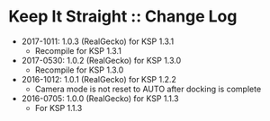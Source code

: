 # Keep It Straight :: Change Log

* 2017-1011: 1.0.3 (RealGecko) for KSP 1.3.1
	+ Recompile for KSP 1.3.1
* 2017-0530: 1.0.2 (RealGecko) for KSP 1.3.0
	+ Recompile for KSP 1.3.0
* 2016-1012: 1.0.1 (RealGecko) for KSP 1.2.2
	+ Camera mode is not reset to AUTO after docking is complete
* 2016-0705: 1.0.0 (RealGecko) for KSP 1.1.3
	+ For KSP 1.1.3
